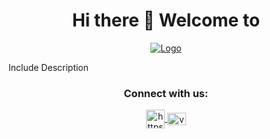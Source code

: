 <h1  align="center">Hi there 👋 Welcome to</h1>

<p align="center" >
   <a href="https://voiceteamcall.com">
       <img src="https://scontent-mia3-1.cdninstagram.com/v/t51.2885-19/450399164_1146629289895751_6385994744828644826_n.jpg?stp=dst-jpg_s150x150&_nc_ht=scontent-mia3-1.cdninstagram.com&_nc_cat=111&_nc_ohc=cGl0ScAQzj8Q7kNvgHga8TX&edm=APHcPcMBAAAA&ccb=7-5&oh=00_AYBnGZUZp-24cM5tTVLMnBQ2Tae7WTz_WtNZdNq9ly54Ew&oe=66E649E6&_nc_sid=bef7bc" alt="Logo" />
  </a>
</p>
<span align="center">Include Description</span>
<h3 align="center">Connect with us:</h3>
<p align="center">
  <a href="mailto:jobs@voiceteam.com" target="blank" title="Instagram">
      <img
      align="center"
      src="https://www.gstatic.com/apps/signup/resources/gmail.svg"
      alt="https://www.linkedin.com/in/wandryoscarsantanamartinez"
      height="30"
      width="30"/>
   </a>
   <a href="https://instagram.com/voiceteam" target="blank" title="Instagram">
     <img
      align="center"
      src="https://raw.githubusercontent.com/rahuldkjain/github-profile-readme-generator/master/src/images/icons/Social/instagram.svg"
      alt="voiceteam"
      height="20"
      width="30"/>
   </a>
</p>
